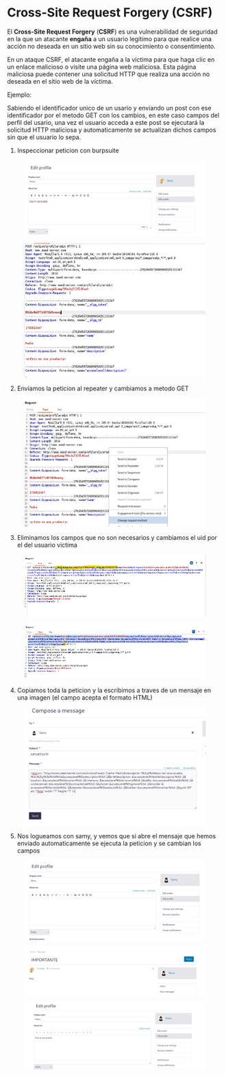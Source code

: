 # Cross-Site Request Forgery (CSRF)

El **Cross-Site Request Forgery** (**CSRF**) es una vulnerabilidad de seguridad en la que un atacante **engaña** a un usuario legítimo para que realice una acción no deseada en un sitio web sin su conocimiento o consentimiento.

En un ataque CSRF, el atacante engaña a la víctima para que haga clic en un enlace malicioso o visite una página web maliciosa. Esta página maliciosa puede contener una solicitud HTTP que realiza una acción no deseada en el sitio web de la víctima.



Ejemplo:

Sabiendo el identificador unico de un usario y enviando un post con ese identificador por el metodo GET con los cambios, en este caso campos del perfil del usario, una vez el usuario acceda a este post se ejecutará la solicitud HTTP maliciosa y automaticamente se actualizan dichos campos sin que el usuario lo sepa.

1. Inspeccionar peticion con burpsuite

<div align="left">

<figure><img src="../../../.gitbook/assets/image (106).png" alt="" width="563"><figcaption></figcaption></figure>

</div>

<div align="left">

<figure><img src="../../../.gitbook/assets/image (2).png" alt=""><figcaption></figcaption></figure>

</div>

2. Enviamos la peticion al repeater y cambiamos a metodo GET

<div align="left">

<figure><img src="../../../.gitbook/assets/image (3).png" alt=""><figcaption></figcaption></figure>

</div>

3. Eliminamos los campos que no son necesarios y cambiamos el uid por el del usuario victima

<figure><img src="../../../.gitbook/assets/image (4).png" alt=""><figcaption></figcaption></figure>

<figure><img src="../../../.gitbook/assets/image (5).png" alt=""><figcaption></figcaption></figure>

4. Copiamos toda la peticion y la escribimos a traves de un mensaje en una imagen (el campo acepta el formato HTML)

<figure><img src="../../../.gitbook/assets/image (6).png" alt=""><figcaption></figcaption></figure>

5. Nos logueamos con samy, y vemos que si abre el mensaje que hemos enviado automaticamente se ejecuta la peticion y se cambian los campos&#x20;

<figure><img src="../../../.gitbook/assets/image (7).png" alt=""><figcaption></figcaption></figure>

<figure><img src="../../../.gitbook/assets/image (8).png" alt=""><figcaption></figcaption></figure>

<figure><img src="../../../.gitbook/assets/image (105).png" alt=""><figcaption></figcaption></figure>

